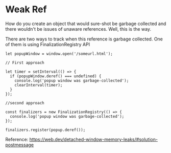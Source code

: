 # Weak Ref

How do you create an object that would sure-shot be garbage collected and there wouldn't be issues of unaware references. Well, this is the way.

There are two ways to track when this reference is garbage collected. One of them is using FinalizationRegistry API


```
let popupWindow = window.open('/someurl.html');

// First approach

let timer = setInterval(() => {
  if (popupWindow.deref() === undefined) {
    console.log('popup window was garbage-collected');
    clearInterval(timer);
  }
});

//second approach

const finalizers = new FinalizationRegistry(() => {
  console.log('popup window was garbage-collected');
});

finalizers.register(popup.deref());

```

Reference: https://web.dev/detached-window-memory-leaks/#solution-postmessage